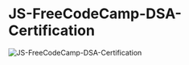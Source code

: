 # JS-FreeCodeCamp-DSA-Certification
![JS-FreeCodeCamp-DSA-Certification](https://i.ibb.co/CV3Tcwf/Screenshot-2023-10-28-175721.png)
